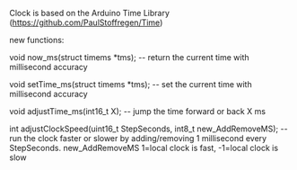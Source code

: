 Clock is based on the Arduino Time Library (https://github.com/PaulStoffregen/Time)

new functions:

void now\_ms(struct timems \*tms); -- return the current time with millisecond accuracy

void setTime\_ms(struct timems \*tms); -- set the current time with millisecond accuracy

void adjustTime\_ms(int16\_t X); -- jump the time forward or back X ms

int adjustClockSpeed(uint16\_t StepSeconds, int8\_t new\_AddRemoveMS); -- run the clock faster or slower by adding/removing 1 millisecond every StepSeconds. new\_AddRemoveMS 1=local clock is fast, -1=local clock is slow
